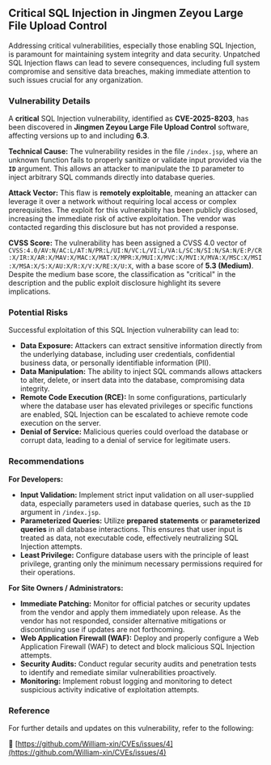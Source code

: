 ## Critical SQL Injection in Jingmen Zeyou Large File Upload Control

Addressing critical vulnerabilities, especially those enabling SQL Injection, is paramount for maintaining system integrity and data security. Unpatched SQL Injection flaws can lead to severe consequences, including full system compromise and sensitive data breaches, making immediate attention to such issues crucial for any organization.

### Vulnerability Details

A **critical** SQL Injection vulnerability, identified as **CVE-2025-8203**, has been discovered in **Jingmen Zeyou Large File Upload Control** software, affecting versions up to and including **6.3**.

**Technical Cause:**
The vulnerability resides in the file `/index.jsp`, where an unknown function fails to properly sanitize or validate input provided via the **`ID`** argument. This allows an attacker to manipulate the `ID` parameter to inject arbitrary SQL commands directly into database queries.

**Attack Vector:**
This flaw is **remotely exploitable**, meaning an attacker can leverage it over a network without requiring local access or complex prerequisites. The exploit for this vulnerability has been publicly disclosed, increasing the immediate risk of active exploitation. The vendor was contacted regarding this disclosure but has not provided a response.

**CVSS Score:**
The vulnerability has been assigned a CVSS 4.0 vector of `CVSS:4.0/AV:N/AC:L/AT:N/PR:L/UI:N/VC:L/VI:L/VA:L/SC:N/SI:N/SA:N/E:P/CR:X/IR:X/AR:X/MAV:X/MAC:X/MAT:X/MPR:X/MUI:X/MVC:X/MVI:X/MVA:X/MSC:X/MSI:X/MSA:X/S:X/AU:X/R:X/V:X/RE:X/U:X`, with a base score of **5.3 (Medium)**. Despite the medium base score, the classification as "critical" in the description and the public exploit disclosure highlight its severe implications.

### Potential Risks

Successful exploitation of this SQL Injection vulnerability can lead to:

*   **Data Exposure:** Attackers can extract sensitive information directly from the underlying database, including user credentials, confidential business data, or personally identifiable information (PII).
*   **Data Manipulation:** The ability to inject SQL commands allows attackers to alter, delete, or insert data into the database, compromising data integrity.
*   **Remote Code Execution (RCE):** In some configurations, particularly where the database user has elevated privileges or specific functions are enabled, SQL Injection can be escalated to achieve remote code execution on the server.
*   **Denial of Service:** Malicious queries could overload the database or corrupt data, leading to a denial of service for legitimate users.

### Recommendations

**For Developers:**

*   **Input Validation:** Implement strict input validation on all user-supplied data, especially parameters used in database queries, such as the `ID` argument in `/index.jsp`.
*   **Parameterized Queries:** Utilize **prepared statements** or **parameterized queries** in all database interactions. This ensures that user input is treated as data, not executable code, effectively neutralizing SQL Injection attempts.
*   **Least Privilege:** Configure database users with the principle of least privilege, granting only the minimum necessary permissions required for their operations.

**For Site Owners / Administrators:**

*   **Immediate Patching:** Monitor for official patches or security updates from the vendor and apply them immediately upon release. As the vendor has not responded, consider alternative mitigations or discontinuing use if updates are not forthcoming.
*   **Web Application Firewall (WAF):** Deploy and properly configure a Web Application Firewall (WAF) to detect and block malicious SQL Injection attempts.
*   **Security Audits:** Conduct regular security audits and penetration tests to identify and remediate similar vulnerabilities proactively.
*   **Monitoring:** Implement robust logging and monitoring to detect suspicious activity indicative of exploitation attempts.

### Reference

For further details and updates on this vulnerability, refer to the following:

🔗 [https://github.com/William-xin/CVEs/issues/4](https://github.com/William-xin/CVEs/issues/4)